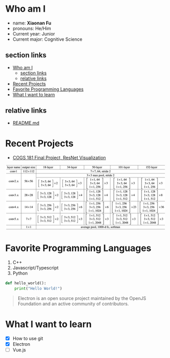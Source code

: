 # Who am I
- name: **Xiaonan Fu**
- pronouns: He/Him
- Current year: Junior
- Current major: Cognitive Science

## section links
- [Who am I](#who-am-i)
  - [section links](#section-links)
  - [relative links](#relative-links)
- [Recent Projects](#recent-projects)
- [Favorite Programming Languages](#favorite-programming-languages)
- [What I want to learn](#what-i-want-to-learn)

## relative links
- [README.md](./README.md)

# Recent Projects
- [COGS 181 Final Project, ResNet Visualization](https://xiaonanfu-ucsd.github.io/resnet-visualization/)

![ResNet Visualization](./resnet.png)

# Favorite Programming Languages
1. C++
2. Javascript/Typescript
3. Python

```python
def hello_world():
    print("Hello World!")
```

> Electron is an open source project maintained by the OpenJS Foundation and an active community of contributors.

# What I want to learn
- [x] How to use git
- [x] Electron
- [ ] Vue.js